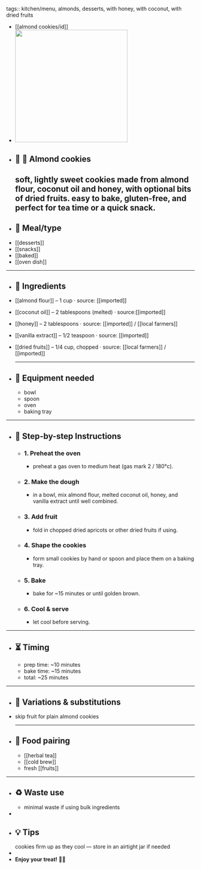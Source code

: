 tags:: kitchen/menu, almonds, desserts, with honey, with coconut, with dried fruits

- [[almond cookies/id]]
- <img src="https://peach-geographical-bat-397.mypinata.cloud/ipfs/bafkreib3htw2oet3zob4qlstswy6cozod3egxvs3kzqtwpizazoxbwb7b4" style="width:300px; height:auto;" />
- ## 🧾 🍪 Almond cookies
  soft, lightly sweet cookies made from almond flour, coconut oil and honey, with optional bits of dried fruits. easy to bake, gluten-free, and perfect for tea time or a quick snack.
  ---
- ## 🍴 Meal/type
- [[desserts]]
- [[snacks]]
- [[baked]]
- [[oven dish]]
- ---
- ## 🍃 Ingredients
- [[almond flour]] – 1 cup · source: [[imported]]
- [[coconut oil]] – 2 tablespoons (melted) · source:[[imported]]
- [[honey]] – 2 tablespoons · source: [[imported]] / [[local farmers]]
- [[vanilla extract]] – 1/2 teaspoon · source: [[imported]]
- [[dried fruits]] – 1/4 cup, chopped · source: [[local farmers]] / [[imported]]
  
  ---
- ## 🔧 Equipment needed
	- bowl
	- spoon
	- oven
	- baking tray
- ---
- ## 📝 Step-by-step Instructions
	- ### 1. Preheat the oven
		- preheat a gas oven to medium heat (gas mark 2 / 180°c).
	- ### 2. Make the dough
		- in a bowl, mix almond flour, melted coconut oil, honey, and vanilla extract until well combined.
	- ### 3. Add fruit
		- fold in chopped dried apricots or other dried fruits if using.
	- ### 4. Shape the cookies
		- form small cookies by hand or spoon and place them on a baking tray.
	- ### 5. Bake
		- bake for ~15 minutes or until golden brown.
	- ### 6. Cool & serve
		- let cool before serving.
- ---
- ## ⏳ Timing
	- prep time: ~10 minutes
	- bake time: ~15 minutes
	- total: ~25 minutes
- ---
- ## 🧪 Variations & substitutions
- skip fruit for plain almond cookies
  
  ---
- ## 🧭 Food pairing
	- [[herbal tea]]
	- [[cold brew]]
	- fresh [[fruits]]
- ---
- ## ♻️ Waste use
	- minimal waste if using bulk ingredients
-
- ## 💡 Tips  
  cookies firm up as they cool — store in an airtight jar if needed
-
- **Enjoy your treat!** 🍪🌿